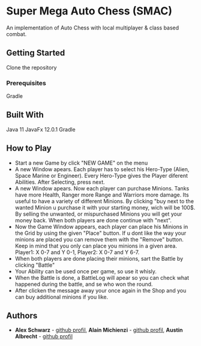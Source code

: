 # Super Mega Auto Chess (SMAC)

An implementation of Auto Chess with local multiplayer & class based combat.

## Getting Started
Clone the repository

### Prerequisites
Gradle

## Built With
Java 11
JavaFx 12.0.1
Gradle 

## How to Play
- Start a new Game by click "NEW GAME" on the menu
- A new Window apears. Each player has to select his Hero-Type (Alien, Space Marine or Engineer). Every Hero-Type gives the Player diferent Abilities. After Selecting, press next.
- A new Window apears. Now each player can purchase Minions. Tanks have more Health, Ranger more Range and Warriors more damage. Its useful to have a variety of different Minions. By clicking "buy next to the wanted Minion u purchase it with your starting money, wich will be 100$. By selling the unwanted, or mispurchased Minions you will get your money back. When both players are done continue with "next".
- Now the Game Window appears, each player can place his Minions in the Grid by using the given "Place" button. If u dont like the way your minions are placed you can remove them with the "Remove" button. Keep in mind that you only can place you minions in a given area. Player1: X 0-7 and Y 0-1, Player2: X 0-7 and Y 6-7.
- When both players are done placing their minions, sart the Battle by clicking "Battle" 
- Your Ability can be used once per game, so use it whisly.
- When the Battle is done, a BattleLog will apear so you can check what happened during the battle, and se who won the round.
- After clicken the message away your once again in the Shop and you can buy additional minions if you like.

## Authors
* **Alex Schwarz** - [github profil](https://github.zhaw.ch/schwaal3), **Alain Michienzi** - [github profil](https://github.com/AlainMi95), **Austin Albrecht** - [github profil](https://github.zhaw.ch/albreaus) 

